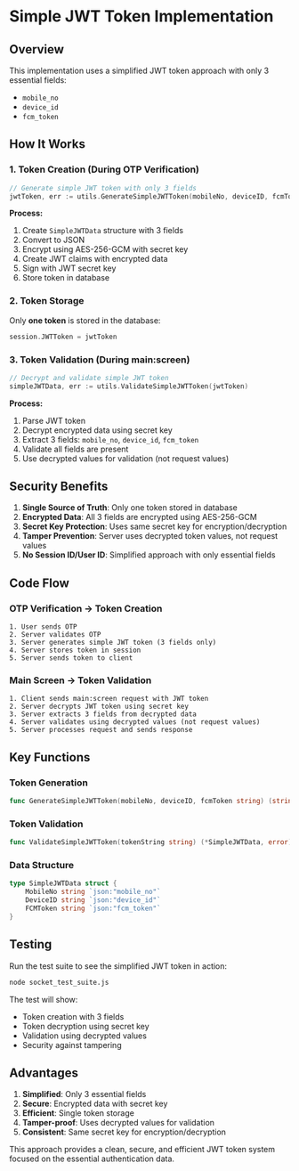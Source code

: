 # Simple JWT Token Implementation

## Overview

This implementation uses a simplified JWT token approach with only 3 essential fields:
- `mobile_no`
- `device_id` 
- `fcm_token`

## How It Works

### 1. Token Creation (During OTP Verification)

```go
// Generate simple JWT token with only 3 fields
jwtToken, err := utils.GenerateSimpleJWTToken(mobileNo, deviceID, fcmToken)
```

**Process:**
1. Create `SimpleJWTData` structure with 3 fields
2. Convert to JSON
3. Encrypt using AES-256-GCM with secret key
4. Create JWT claims with encrypted data
5. Sign with JWT secret key
6. Store token in database

### 2. Token Storage

Only **one token** is stored in the database:
```go
session.JWTToken = jwtToken
```

### 3. Token Validation (During main:screen)

```go
// Decrypt and validate simple JWT token
simpleJWTData, err := utils.ValidateSimpleJWTToken(jwtToken)
```

**Process:**
1. Parse JWT token
2. Decrypt encrypted data using secret key
3. Extract 3 fields: `mobile_no`, `device_id`, `fcm_token`
4. Validate all fields are present
5. Use decrypted values for validation (not request values)

## Security Benefits

1. **Single Source of Truth**: Only one token stored in database
2. **Encrypted Data**: All 3 fields are encrypted using AES-256-GCM
3. **Secret Key Protection**: Uses same secret key for encryption/decryption
4. **Tamper Prevention**: Server uses decrypted token values, not request values
5. **No Session ID/User ID**: Simplified approach with only essential fields

## Code Flow

### OTP Verification → Token Creation
```
1. User sends OTP
2. Server validates OTP
3. Server generates simple JWT token (3 fields only)
4. Server stores token in session
5. Server sends token to client
```

### Main Screen → Token Validation
```
1. Client sends main:screen request with JWT token
2. Server decrypts JWT token using secret key
3. Server extracts 3 fields from decrypted data
4. Server validates using decrypted values (not request values)
5. Server processes request and sends response
```

## Key Functions

### Token Generation
```go
func GenerateSimpleJWTToken(mobileNo, deviceID, fcmToken string) (string, error)
```

### Token Validation
```go
func ValidateSimpleJWTToken(tokenString string) (*SimpleJWTData, error)
```

### Data Structure
```go
type SimpleJWTData struct {
    MobileNo string `json:"mobile_no"`
    DeviceID string `json:"device_id"`
    FCMToken string `json:"fcm_token"`
}
```

## Testing

Run the test suite to see the simplified JWT token in action:

```bash
node socket_test_suite.js
```

The test will show:
- Token creation with 3 fields
- Token decryption using secret key
- Validation using decrypted values
- Security against tampering

## Advantages

1. **Simplified**: Only 3 essential fields
2. **Secure**: Encrypted data with secret key
3. **Efficient**: Single token storage
4. **Tamper-proof**: Uses decrypted values for validation
5. **Consistent**: Same secret key for encryption/decryption

This approach provides a clean, secure, and efficient JWT token system focused on the essential authentication data. 